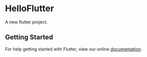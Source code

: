 # HelloFlutter

A new flutter project.

## Getting Started

For help getting started with Flutter, view our online
[documentation](http://flutter.io/).
